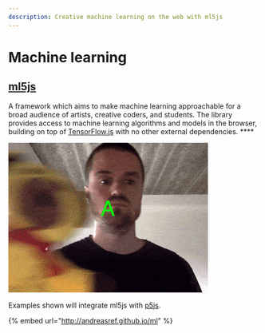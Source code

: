 ```yaml
---
description: Creative machine learning on the web with ml5js
---
```


# Machine learning

## [**ml5js**](https://ml5js.org/)

A framework which aims to make machine learning approachable for a broad audience of artists, creative coders, and students. The library provides access to machine learning algorithms and models in the browser, building on top of [TensorFlow.js](https://www.tensorflow.org/js) with no other external dependencies. ****

![Train your own classifier](../.gitbook/assets/classification.gif)

Examples shown will integrate ml5js with [p5js](https://start.exploring.technology/software/p5).

{% embed url="http://andreasref.github.io/ml" %}



